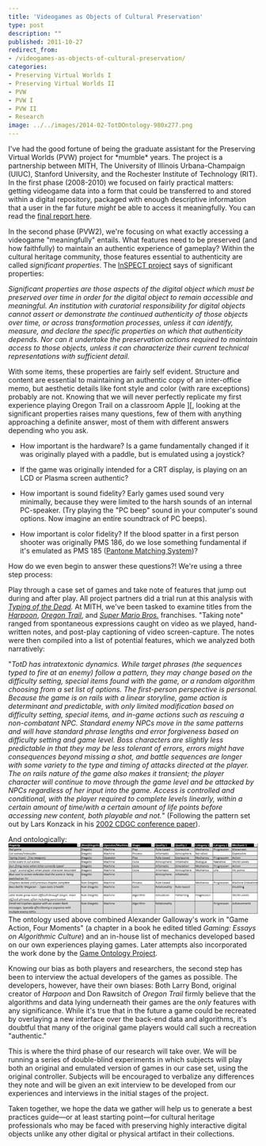 ```yaml
---
title: 'Videogames as Objects of Cultural Preservation'
type: post
description: ""
published: 2011-10-27
redirect_from: 
- /videogames-as-objects-of-cultural-preservation/
categories:
- Preserving Virtual Worlds I
- Preserving Virtual Worlds II
- PVW
- PVW I
- PVW II
- Research
image: ../../images/2014-02-TotDOntology-980x277.png
---
```

I've had the good fortune of being the graduate assistant for the Preserving Virtual Worlds (PVW) project for \*mumble\* years. The project is a partnership between MITH, The University of Illinois Urbana-Champaign (UIUC), Stanford University, and the Rochester Institute of Technology (RIT). In the first phase (2008-2010) we focused on fairly practical matters: getting videogame data into a form that could be transferred to and stored within a digital repository, packaged with enough descriptive information that a user in the far future _might_ be able to access it meaningfully. You can read the [final report here](https://www.ideals.illinois.edu/handle/2142/17097).

In the second phase (PVW2), we're focusing on what exactly accessing a videogame "meaningfully" entails. What features need to be preserved (and how faithfully) to maintain an authentic experience of gameplay? Within the cultural heritage community, those features essential to authenticity are called _significant properties_. The [InSPECT project](http://www.significantproperties.org.uk/) says of significant properties:

_Significant properties are those aspects of the digital object which must be preserved over time in order for the digital object to remain accessible and meaningful. An institution with curatorial responsibility for digital objects cannot assert or demonstrate the continued authenticity of those objects over time, or across transformation processes, unless it can identify, measure, and declare the specific properties on which that authenticity depends. Nor can it undertake the preservation actions required to maintain access to those objects, unless it can characterize their current technical representations with sufficient detail._

With some items, these properties are fairly self evident. Structure and content are essential to maintaining an authentic copy of an inter-office memo, but aesthetic details like font style and color (with rare exceptions) probably are not. Knowing that we will never perfectly replicate my first experience playing Oregon Trail on a classroom Apple ]\[, looking at the significant properties raises many questions, few of them with anything approaching a definite answer, most of them with different answers depending who you ask.

- How important is the hardware? Is a game fundamentally changed if it was originally played with a paddle, but is emulated using a joystick?

* If the game was originally intended for a CRT display, is playing on an LCD or Plasma screen authentic?

- How important is sound fidelity? Early games used sound very minimally, because they were limited to the harsh sounds of an internal PC-speaker. (Try playing the "PC beep" sound in your computer's sound options. Now imagine an entire soundtrack of PC beeps).

* How important is color fidelity? If the blood spatter in a first person shooter was originally PMS 186, do we lose something fundamental if it's emulated as PMS 185 ([Pantone Matching System](http://www.pantone.com/pages/pantone/index.aspx))?

How do we even begin to answer these questions?! We're using a three step process:

Play through a case set of games and take note of features that jump out during and after play. All project partners did a trial run at this analysis with _[Typing of the Dead](http://www.mobygames.com/game/typing-of-the-dead)._ At MITH, we've been tasked to examine titles from the _[Harpoon](http://www.mobygames.com/game-group/harpoon-series)_, _[Oregon Trail](http://www.mobygames.com/game-group/oregon-trail-series)_, and _[Super Mario Bros.](http://www.mobygames.com/game-group/mario-licensees)_ franchises. "Taking note" ranged from spontaneous expressions caught on video as we played, hand-written notes, and post-play captioning of video screen-capture. The notes were then compiled into a list of potential features, which we analyzed both narratively:

"_TotD has intratextonic dynamics. While target phrases (the sequences typed to fire at an enemy) follow a pattern, they may change based on the difficulty setting, special items found with the game, or a random algorithm choosing from a set list of options. The first-person perspective is personal. Because the game is on rails with a linear storyline, game action is determinant and predictable, with only limited modification based on difficulty setting, special items, and in-game actions such as rescuing a non-combatant NPC. Standard enemy NPCs move in the same patterns and will have standard phrase lengths and error forgiveness based on difficulty setting and game level. Boss characters are slightly less predictable in that they may be less tolerant of errors, errors might have consequences beyond missing a shot, and battle sequences are longer with some variety to the type and timing of attacks directed at the player. The on rails nature of the game also makes it transient; the player character will continue to move through the game level and be attacked by NPCs regardless of her input into the game. Access is controlled and conditional, with the player required to complete levels linearly, within a certain amount of time/with a certain amount of life points before accessing new content, both playable and not._" (Following the pattern set out by Lars Konzack in his [2002 CDGC conference paper](http://mith.umd.edu/wp-content/uploads/2014/02/Konzack_GameCriticism_2002.pdf)).

And ontologically: ![TotDOntology](../../images/2014-02-TotDOntology-980x277.png)The ontology used above combined Alexander Galloway's work in "Game Action, Four Moments" (a chapter in a book he edited titled _Gaming: Essays on Algorithmic Culture_) and an in-house list of mechanics developed based on our own experiences playing games. Later attempts also incorporated the work done by the [Game Ontology Project](http://web.archive.org/web/20130823171057/http://www.gameontology.com:80/index.php/Main_Page).

Knowing our bias as both players and researchers, the second step has been to interview the actual developers of the games as possible. The developers, however, have their own biases: Both Larry Bond, original creator of _Harpoon_ and Don Rawsitch of _Oregon Trail_ firmly believe that the algorithms and data lying underneath their games are the _only_ features with any significance. While it's true that in the future a game could be recreated by overlaying a new interface over the back-end data and algorithms, it's doubtful that many of the original game players would call such a recreation "authentic."

This is where the third phase of our research will take over. We will be running a series of double-blind experiments in which subjects will play both an original and emulated version of games in our case set, using the original controller. Subjects will be encouraged to verbalize any differences they note and will be given an exit interview to be developed from our experiences and interviews in the initial stages of the project.

Taken together, we hope the data we gather will help us to generate a best practices guide—or at least starting point—for cultural heritage professionals who may be faced with preserving highly interactive digital objects unlike any other digital or physical artifact in their collections.
